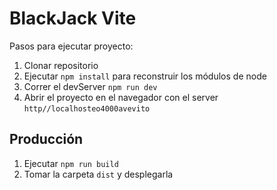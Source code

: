 # BlackJack Vite

Pasos para ejecutar proyecto:

1. Clonar repositorio
2. Ejecutar ```npm install``` para reconstruir los módulos de node
3. Correr el devServer ```npm run dev```
4. Abrir el proyecto en el navegador con el server ```http//localhosteo4000avevito```

## Producción

1. Ejecutar ```npm run build```
2. Tomar la carpeta ```dist``` y desplegarla